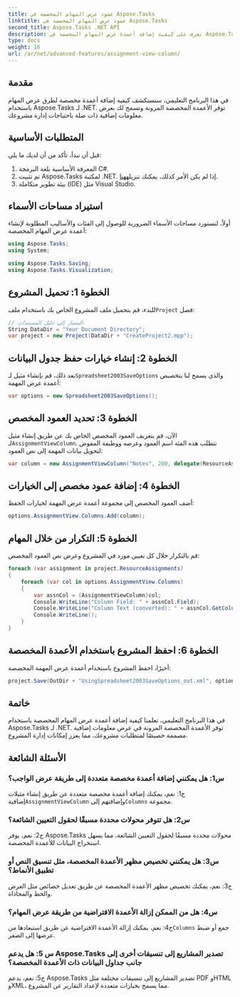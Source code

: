 ```yaml
---
title: عمود عرض المهام المخصصة في Aspose.Tasks
linktitle: عمود عرض المهام المخصصة في Aspose.Tasks
second_title: Aspose.Tasks .NET API
description: تعرف على كيفية إضافة أعمدة عرض المهام المخصصة في Aspose.Tasks لـ .NET لتعزيز قدرات إدارة المشروع.
type: docs
weight: 16
url: /ar/net/advanced-features/assignment-view-column/
---
```

## مقدمة

في هذا البرنامج التعليمي، سنستكشف كيفية إضافة أعمدة مخصصة لطرق عرض المهام باستخدام Aspose.Tasks لـ .NET. توفر الأعمدة المخصصة المرونة وتسمح لك بعرض معلومات إضافية ذات صلة باحتياجات إدارة مشروعك.

## المتطلبات الأساسية

قبل أن نبدأ، تأكد من أن لديك ما يلي:

1. المعرفة الأساسية بلغة البرمجة C#.
2.  تم تثبيت Aspose.Tasks لمكتبة .NET. إذا لم يكن الأمر كذلك، يمكنك تنزيله[هنا](https://releases.aspose.com/tasks/net/).
3. بيئة تطوير متكاملة (IDE) مثل Visual Studio.

## استيراد مساحات الأسماء

أولاً، لنستورد مساحات الأسماء الضرورية للوصول إلى الفئات والأساليب المطلوبة لإنشاء أعمدة عرض المهام المخصصة:

```csharp
using Aspose.Tasks;
using System;

using Aspose.Tasks.Saving;
using Aspose.Tasks.Visualization;

```

## الخطوة 1: تحميل المشروع

 للبدء، قم بتحميل ملف المشروع الخاص بك باستخدام ملف`Project` فصل:

```csharp
// المسار إلى دليل المستندات.
String DataDir = "Your Document Directory";
var project = new Project(DataDir + "CreateProject2.mpp");
```

## الخطوة 2: إنشاء خيارات حفظ جدول البيانات

 بعد ذلك، قم بإنشاء مثيل لـ`Spreadsheet2003SaveOptions` والذي يسمح لنا بتخصيص أعمدة عرض المهمة:

```csharp
var options = new Spreadsheet2003SaveOptions();
```

## الخطوة 3: تحديد العمود المخصص

 الآن، قم بتعريف العمود المخصص الخاص بك عن طريق إنشاء مثيل لـ`AssignmentViewColumn`. تتطلب هذه الفئة اسم العمود وعرضه ووظيفة المفوض لتحويل بيانات المهمة إلى نص العمود:

```csharp
var column = new AssignmentViewColumn("Notes", 200, delegate(ResourceAssignment assignment) { return assignment.Get(Asn.NotesText); });
```

## الخطوة 4: إضافة عمود مخصص إلى الخيارات

أضف العمود المخصص إلى مجموعة أعمدة عرض المهمة لخيارات الحفظ:

```csharp
options.AssignmentView.Columns.Add(column);
```

## الخطوة 5: التكرار من خلال المهام

قم بالتكرار خلال كل تعيين مورد في المشروع وعرض نص العمود المخصص:

```csharp
foreach (var assignment in project.ResourceAssignments)
{
    foreach (var col in options.AssignmentView.Columns)
    {
        var assnCol = (AssignmentViewColumn)col;
        Console.WriteLine("Column Field: " + assnCol.Field);
        Console.WriteLine("Column Text (converted): " + assnCol.GetColumnText(assignment));
        Console.WriteLine();
    }
}
```

## الخطوة 6: احفظ المشروع باستخدام الأعمدة المخصصة

أخيرًا، احفظ المشروع باستخدام أعمدة عرض المهمة المخصصة:

```csharp
project.Save(OutDir + "UsingSpreadsheet2003SaveOptions_out.xml", options);
```

## خاتمة

في هذا البرنامج التعليمي، تعلمنا كيفية إضافة أعمدة عرض المهام المخصصة باستخدام Aspose.Tasks لـ .NET. توفر الأعمدة المخصصة المرونة في عرض معلومات إضافية مصممة خصيصًا لمتطلبات مشروعك، مما يعزز إمكانات إدارة المشروع.

## الأسئلة الشائعة

### س1: هل يمكنني إضافة أعمدة مخصصة متعددة إلى طريقة عرض الواجب؟

 ج1: نعم، يمكنك إضافة أعمدة مخصصة متعددة عن طريق إنشاء مثيلات إضافية`AssignmentViewColumn` وإضافتهم إلى`Columns` مجموعة.

### س2: هل تتوفر محولات محددة مسبقًا لحقول التعيين الشائعة؟

ج2: نعم، يوفر Aspose.Tasks محولات محددة مسبقًا لحقول التعيين الشائعة، مما يسهل استخراج البيانات للأعمدة المخصصة.

### س3: هل يمكنني تخصيص مظهر الأعمدة المخصصة، مثل تنسيق النص أو تطبيق الأنماط؟

ج3: نعم، يمكنك تخصيص مظهر الأعمدة المخصصة عن طريق تعديل خصائص مثل العرض والخط والمحاذاة.

### س4: هل من الممكن إزالة الأعمدة الافتراضية من طريقة عرض المهام؟

 ج4: نعم، يمكنك إزالة الأعمدة الافتراضية عن طريق استبعادها من`Columns` جمع أو ضبط عرضها إلى الصفر.

### س 5: هل يدعم Aspose.Tasks تصدير المشاريع إلى تنسيقات أخرى إلى جانب جداول البيانات ذات الأعمدة المخصصة؟

ج5: نعم، يدعم Aspose.Tasks تصدير المشاريع إلى تنسيقات مختلفة مثل PDF وHTML وXML، مما يسمح بخيارات متعددة لإعداد التقارير عن المشروع.